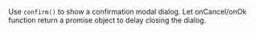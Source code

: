 Use `confirm()` to show a confirmation modal dialog. Let onCancel/onOk function return a promise object to delay closing the dialog.